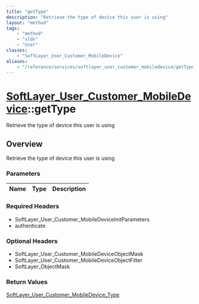 ```yaml
---
title: "getType"
description: "Retrieve the type of device this user is using"
layout: "method"
tags:
    - "method"
    - "sldn"
    - "User"
classes:
    - "SoftLayer_User_Customer_MobileDevice"
aliases:
    - "/reference/services/softlayer_user_customer_mobiledevice/getType"
---
```

# [SoftLayer_User_Customer_MobileDevice](/reference/services/SoftLayer_User_Customer_MobileDevice)::getType

Retrieve the type of device this user is using


## Overview 
Retrieve the type of device this user is using

### Parameters 
|Name | Type | Description |
| --- | --- | --- |


### Required Headers
* SoftLayer_User_Customer_MobileDeviceInitParameters
* authenticate

### Optional Headers
* SoftLayer_User_Customer_MobileDeviceObjectMask
* SoftLayer_User_Customer_MobileDeviceObjectFilter
* SoftLayer_ObjectMask

### Return Values
<a href='/reference/datatypes/SoftLayer_User_Customer_MobileDevice_Type'>SoftLayer_User_Customer_MobileDevice_Type </a>

